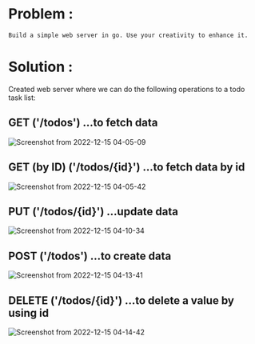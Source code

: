 # Problem :
```
Build a simple web server in go. Use your creativity to enhance it.
```
# Solution :
Created web server where we can do the following operations to a todo task list:
## GET ('/todos') ...to fetch data
![Screenshot from 2022-12-15 04-05-09](https://user-images.githubusercontent.com/73513838/207730159-3b1d3cdf-acc7-4516-9b3f-4be53f8a3c7a.png)

## GET (by ID) ('/todos/{id}') ...to fetch data by id
![Screenshot from 2022-12-15 04-05-42](https://user-images.githubusercontent.com/73513838/207730422-47ade553-22f3-4db2-a625-4ff4c0366c32.png)

## PUT ('/todos/{id}') ...update data
![Screenshot from 2022-12-15 04-10-34](https://user-images.githubusercontent.com/73513838/207730876-132ea09c-b520-48aa-8c33-67cdc91b7864.png)

## POST ('/todos') ...to create data
![Screenshot from 2022-12-15 04-13-41](https://user-images.githubusercontent.com/73513838/207731309-47339cf3-38c2-4ec5-a32d-272a3231ce6e.png)

## DELETE ('/todos/{id}') ...to delete a value by using id
![Screenshot from 2022-12-15 04-14-42](https://user-images.githubusercontent.com/73513838/207731247-dd347be1-476f-43e2-9388-a4e10633ae68.png)
